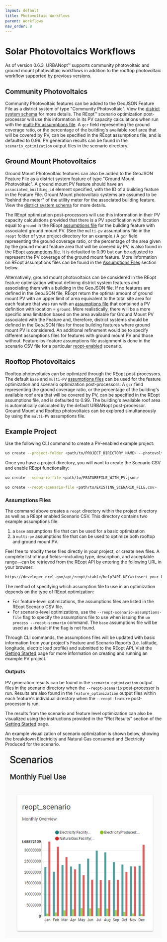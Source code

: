 ```yaml
---
layout: default
title: Photovoltaic Workflows
parent: Workflows
nav_order: 8
---
```


# Solar Photovoltaics Workflows

As of version 0.6.3, URBANopt&trade; supports community photovoltaic and ground mount photovoltaic workflows in addition to the rooftop photovoltaic workflow supported by previous versions.

## Community Photovoltaics

Community Photovoltaic features can be added to the GeoJSON Feature File as a district system of type "Community Photovoltaic".  View the [district system schema](https://docs.urbanopt.net/urbanopt-geojson-gem/schemas/district-system-properties.html) for more details. The REopt&trade; scenario optimization post-processor will use this information in its PV capacity calculations when run with the [multi-PV assumptions file](#assumptions-files). A `gcr` field representing the ground coverage ratio, or the percentage of the building's available roof area that will be covered by PV, can be specified in the REopt assumptions file, and is defaulted to 0.99. PV generation results can be found in the `scenario_optimization` output files in the scenario directory.

## Ground Mount Photovoltaics

Ground Mount Photovoltaic features can also be added to the GeoJSON Feature File as a district system feature of type "Ground Mount Photovoltaic". A ground mount PV feature should have an `associated_building_id` element specified, with the ID of a building feature in the Feature File. Grount Mount photovoltaic systems are assumed to be "behind the meter" of the utility meter for the associated building feature. View the [district system schema](https://docs.urbanopt.net/urbanopt-geojson-gem/schemas/district-system-properties.html) for more details.

The REopt optimization post-processors will use this information in their PV capacity calculations provided that there is a PV specification with location equal to `ground` in the REopt [assumptions file](#assumptions-files) for the building feature with associated ground mount PV. (See the `multi-pv` assumptions file in the `reopt` folder of your project directory for an example.) A `gcr` field representing the ground coverage ratio, or the percentage of the area given by the ground mount feature area that will be covered by PV, is also found in the REopt [assumptions file](#assumptions-files). It is defaulted to 0.99 but can be adjusted to represent the PV coverage of the ground mount feature. More information on REopt assumptions files can be found in the [Assumptions Files](#assumptions-files) section below.

Alternatively, ground mount photovoltaics can be considered in the REopt feature optimization without defining district system features and associating them with a building in the GeoJSON file. If no features are defined in the GeoJSON file, REopt return the optimal amount of ground mount PV with an upper limit of area equivalent to the total site area for each feature that was run with an [assumptions file](#assumptions-files) that contained a PV definition with location = `ground`. More realistically, there will be a more specific area limitation based on the area available for Ground Mount PV associated with the Feature and, therefore, district systems should be defined in the GeoJSON files for those building features where ground mount PV is considered.  An additional refinement would be to specify different assumptions files for features with ground mount PV and those without. Feature-by-feature assumptions file assignment is done in the scenario CSV file for a particular [reopt-enabled](../getting_started/getting_started.md#step2) scenario.

## Rooftop Photovoltaics

Rooftop photovoltaics can be optimized through the REopt post-processors. The default `base` and `multi-PV` [assumptions files](#assumptions-files) can be used for the feature optimization and scenario optimization post-processors. A `gcr` field representing the ground coverage ratio, or the percentage of the building's available roof area that will be covered by PV, can be specified in the REopt assumptions file, and is defaulted to 0.99. The building's available roof area is automatically calculated by the default URBANopt post-processor. Ground Mount and Rooftop photovoltaics can be explored simultaneously by using the `multi-PV` assumptions file.

## Example Project

Use the following CLI command to create a PV-enabled example project:

```bash
uo create --project-folder <path/to/PROJECT_DIRECTORY_NAME> --photovoltaic
```

Once you have a project directory, you will want to create the Scenario CSV and enable REopt functionality:

```bash
uo create --scenario-file <path/to/FEATUREFILE_WITH_PV.json>
```

```bash
uo create --reopt-scenario-file <path/to/EXISTING_SCENARIO_FILE.csv>
```

### Assumptions Files
The command above creates a `reopt` directory within the project directory as well as a REopt enabled Scenario CSV. This directory contains two example assumptions file:
1. a `base` assumptions file that can be used for a basic optimization
2. a `multi-pv` assumptions file that can be used to optimize both rooftop and ground mount PV.

Feel free to modify these files directly in your project, or create new files. A complete list of input fields&mdash;including type, description, and acceptable range&mdash;can be retrieved from the REopt API by entering the following URL in your browser:

```bash
https://developer.nrel.gov/api/reopt/stable/help?API_KEY=<insert your NREL developer key here>
```

The method of specifying which assumption file to use in an optimization depends on the type of REopt optimization:

- For feature-level optimizations, the assumptions files are listed in the REopt Scenario CSV file.
- For scenario-level optimizations, use the `--reopt-scenario-assumptions-file` flag to specify the assumptions file to use when issuing the `uo process --reopt-scenario` command. The `base` assumptions file will be used as a default if the flag is not found.

Through CLI commands, the assumptions files will be updated with basic information from your project's Feature and Scenario Reports (i.e. latitude, longitude, electric load profile) and submitted to the REopt API. Visit the [Getting Started](../getting_started/getting_started) page for more information on creating and running an example PV project.

### Outputs

PV generation results can be found in the `scenario_optimization` output files in the scenario directory when the `--reopt-scenario` post-processor is run.  Results are also found in the `feature_optimization` output files within each feature's individual directory when the `--reopt-feature` post-processor is run.

The results from the scenario and feature level optimization can also be visualized using the
instructions provided in the "Plot Results" section of the [Getting Started](../getting_started/getting_started) page.

An example visualization of scenario optimization is shown below, showing the breakdown Electricity
and Natural Gas consumed and Electricity Produced for the scenario.

![example PV output visualization](../doc_files/visualization_solar.PNG)
